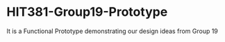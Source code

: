 # HIT381-Group19-Prototype
It is a Functional Prototype demonstrating our design ideas from Group 19
